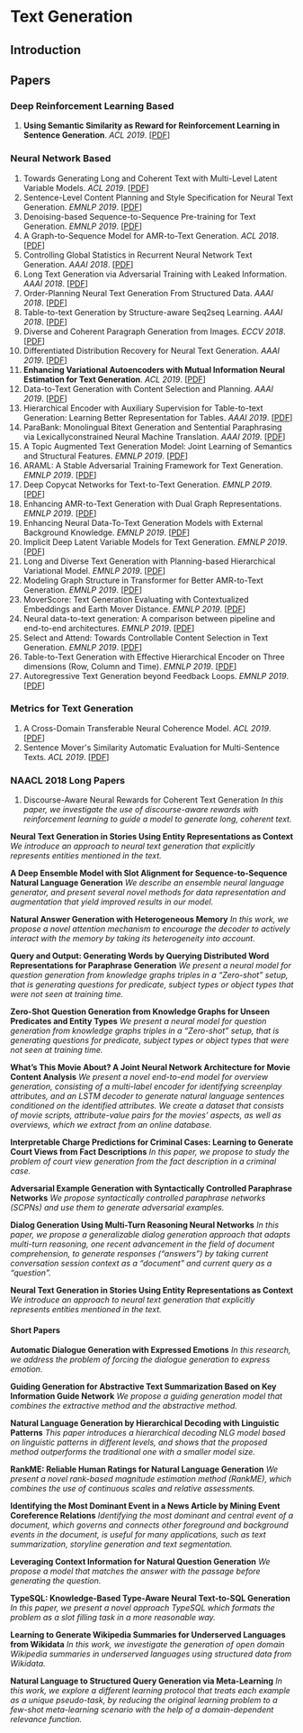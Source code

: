# Text Generation
## Introduction

## Papers
### Deep Reinforcement Learning Based
1. **Using Semantic Similarity as Reward for Reinforcement Learning in Sentence Generation**. *ACL 2019*. [[PDF](https://pdfs.semanticscholar.org/6a53/a38e1b160ab70f4a0f84ceff906ac84d9b12.pdf)]

### Neural Network Based
1. Towards Generating Long and Coherent Text with Multi-Level Latent Variable Models. *ACL 2019*. [[PDF](https://arxiv.org/pdf/1902.00154)]
2. Sentence-Level Content Planning and Style Specification for Neural Text Generation. *EMNLP 2019*. [[PDF](https://arxiv.org/pdf/1909.00734)]
3. Denoising-based Sequence-to-Sequence Pre-training for Text Generation. *EMNLP 2019*. [[PDF](https://arxiv.org/pdf/1908.08206)]
4. A Graph-to-Sequence Model for AMR-to-Text Generation. *ACL 2018*. [[PDF](https://arxiv.org/pdf/1805.02473)]
5. Controlling Global Statistics in Recurrent Neural Network Text Generation. *AAAI 2018*. [[PDF](https://www.aaai.org/ocs/index.php/AAAI/AAAI18/paper/download/16961/16085)]
6. Long Text Generation via Adversarial Training with Leaked Information. *AAAI 2018*. [[PDF](https://www.aaai.org/ocs/index.php/AAAI/AAAI18/paper/viewPDFInterstitial/16360/16061)]
7. Order-Planning Neural Text Generation From Structured Data. *AAAI 2018*. [[PDF](https://www.aaai.org/ocs/index.php/AAAI/AAAI18/paper/download/16203/16095)]
8. Table-to-text Generation by Structure-aware Seq2seq Learning. *AAAI 2018*. [[PDF](https://www.aaai.org/ocs/index.php/AAAI/AAAI18/paper/viewPDFInterstitial/16599/16019)]
9. Diverse and Coherent Paragraph Generation from Images. *ECCV 2018*. [[PDF]( https://eccv2018.org/openaccess/content_ECCV_2018/papers/Moitreya_Chatterjee_Diverse_and_Coherent_ECCV_2018_paper.pdf )]
10. Differentiated Distribution Recovery for Neural Text Generation. *AAAI 2019*. [[PDF]()]
11. **Enhancing Variational Autoencoders with Mutual Information Neural Estimation for Text Generation**. *ACL 2019*. [[PDF](https://www.aclweb.org/anthology/D19-1416.pdf)]
12. Data-to-Text Generation with Content Selection and Planning. *AAAI 2019*. [[PDF](https://wvvw.aaai.org/ojs/index.php/AAAI/article/download/4668/4546)]
13. Hierarchical Encoder with Auxiliary Supervision for Table-to-text Generation: Learning Better Representation for Tables. *AAAI 2019*. [[PDF]()]
14. ParaBank: Monolingual Bitext Generation and Sentential Paraphrasing via Lexicallyconstrained Neural Machine Translation. *AAAI 2019*. [[PDF]()]
15. A Topic Augmented Text Generation Model: Joint Learning of Semantics and Structural Features. *EMNLP 2019*. [[PDF]()]
16. ARAML: A Stable Adversarial Training Framework for Text Generation. *EMNLP 2019*. [[PDF]()]
17. Deep Copycat Networks for Text-to-Text Generation. *EMNLP 2019*. [[PDF]()]
18. Enhancing AMR-to-Text Generation with Dual Graph Representations. *EMNLP 2019*. [[PDF]()]
19. Enhancing Neural Data-To-Text Generation Models with External Background Knowledge. *EMNLP 2019*. [[PDF]()]
20. Implicit Deep Latent Variable Models for Text Generation. *EMNLP 2019*. [[PDF]()]
21. Long and Diverse Text Generation with Planning-based Hierarchical Variational Model. *EMNLP 2019*. [[PDF]()]
22. Modeling Graph Structure in Transformer for Better AMR-to-Text Generation. *EMNLP 2019*. [[PDF]()]
23. MoverScore: Text Generation Evaluating with Contextualized Embeddings and Earth Mover Distance. *EMNLP 2019*. [[PDF]()]
24. Neural data-to-text generation: A comparison between pipeline and end-to-end architectures. *EMNLP 2019*. [[PDF]()]
25. Select and Attend: Towards Controllable Content Selection in Text Generation. *EMNLP 2019*. [[PDF]()]
26. Table-to-Text Generation with Effective Hierarchical Encoder on Three dimensions (Row, Column and Time). *EMNLP 2019*. [[PDF]()]
27. Autoregressive Text Generation beyond Feedback Loops. *EMNLP 2019*. [[PDF](https://arxiv.org/pdf/1908.11658)]



### Metrics for Text Generation
1. A Cross-Domain Transferable Neural Coherence Model. *ACL 2019*. [[PDF](https://arxiv.org/pdf/1905.11912)]
2. Sentence Mover's Similarity Automatic Evaluation for Multi-Sentence Texts. *ACL 2019*. [[PDF](https://pdfs.semanticscholar.org/7164/b4cb89b268dd4887fc029488393c4c249306.pdf)]

### NAACL 2018 Long Papers
1. Discourse-Aware Neural Rewards for Coherent Text Generation
*In this paper, we investigate the use of discourse-aware rewards with reinforcement learning to guide a model to generate long, coherent text.*

**Neural Text Generation in Stories Using Entity Representations as Context**
*We introduce an approach to neural text generation that explicitly represents entities mentioned in the text.*

**A Deep Ensemble Model with Slot Alignment for Sequence-to-Sequence Natural Language Generation**
*We describe an ensemble neural language generator, and present several novel methods for data representation and augmentation that yield improved results in our model.*

**Natural Answer Generation with Heterogeneous Memory**
*In this work, we propose a novel attention mechanism to encourage the decoder to actively interact with the memory by taking its heterogeneity into account.*

**Query and Output: Generating Words by Querying Distributed Word Representations for Paraphrase Generation**
*We present a neural model for question generation from knowledge graphs triples in a “Zero-shot” setup, that is generating questions for predicate, subject types or object types that were not seen at training time.*

**Zero-Shot Question Generation from Knowledge Graphs for Unseen Predicates and Entity Types**
*We present a neural model for question generation from knowledge graphs triples in a “Zero-shot” setup, that is generating questions for predicate, subject types or object types that were not seen at training time.*

**What’s This Movie About? A Joint Neural Network Architecture for Movie Content Analysis**
*We present a novel end-to-end model for overview generation, consisting of a multi-label encoder for identifying screenplay attributes, and an LSTM decoder to generate natural language sentences conditioned on the identified attributes. We create a dataset that consists of movie scripts, attribute-value pairs for the movies’ aspects, as well as overviews, which we extract from an online database.*

**Interpretable Charge Predictions for Criminal Cases: Learning to Generate Court Views from Fact Descriptions**
*In this paper, we propose to study the problem of court view generation from the fact description in a criminal case.*

**Adversarial Example Generation with Syntactically Controlled Paraphrase Networks**
*We propose syntactically controlled paraphrase networks (SCPNs) and use them to generate adversarial examples.*

**Dialog Generation Using Multi-Turn Reasoning Neural Networks**
*In this paper, we propose a generalizable dialog generation approach that adapts multi-turn reasoning, one recent advancement in the field of document comprehension, to generate responses (“answers”) by taking current conversation session context as a “document” and current query as a “question”.*

**Neural Text Generation in Stories Using Entity Representations as Context**
*We introduce an approach to neural text generation that explicitly represents entities mentioned in the text.*

#### Short Papers

**Automatic Dialogue Generation with Expressed Emotions**
*In this research, we address the problem of forcing the dialogue generation to express emotion.*

**Guiding Generation for Abstractive Text Summarization Based on Key Information Guide Network**
*We propose a guiding generation model that combines the extractive method and the abstractive method.*

**Natural Language Generation by Hierarchical Decoding with Linguistic Patterns**
*This paper introduces a hierarchical decoding NLG model based on linguistic patterns in different levels, and shows that the proposed method outperforms the traditional one with a smaller model size.*

**RankME: Reliable Human Ratings for Natural Language Generation**
*We present a novel rank-based magnitude estimation method (RankME), which combines the use of continuous scales and relative assessments.*

**Identifying the Most Dominant Event in a News Article by Mining Event Coreference Relations**
*Identifying the most dominant and central event of a document, which governs and connects other foreground and background events in the document, is useful for many applications, such as text summarization, storyline generation and text segmentation.*
  
**Leveraging Context Information for Natural Question Generation**
*We propose a model that matches the answer with the passage before generating the question.*

**TypeSQL: Knowledge-Based Type-Aware Neural Text-to-SQL Generation**
*In this paper, we present a novel approach TypeSQL which formats the problem as a slot filling task in a more reasonable way.*

**Learning to Generate Wikipedia Summaries for Underserved Languages from Wikidata**
*In this work, we investigate the generation of open domain Wikipedia summaries in underserved languages using structured data from Wikidata.*

**Natural Language to Structured Query Generation via Meta-Learning**
*In this work, we explore a different learning protocol that treats each example as a unique pseudo-task, by reducing the original learning problem to a few-shot meta-learning scenario with the help of a domain-dependent relevance function.*


